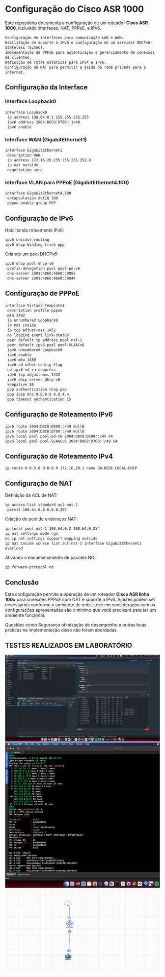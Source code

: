 # Configuração do Cisco ASR 1000

Este repositório documenta a configuração de um roteador **Cisco ASR 1000**, incluindo interfaces, NAT, PPPoE, e IPv6. 

    Configuração de interfaces para comunicação LAN e WAN.
    Habilitação de suporte a IPv6 e configuração de um servidor DHCPv6-Stateless (SLAAC).
    Implementação de PPPoE para autenticação e gerenciamento de conexões de clientes.
    Definição de rotas estáticas para IPv4 e IPv6.
    Configuração de NAT para permitir a saída da rede privada para a internet.

## Configuração da Interface

### Interface Loopback0
```cisco
interface Loopback0
 ip address 100.64.0.1 255.255.255.255
 ipv6 address 2004:D8C8:D700::1/40
 ipv6 enable
```

### Interface WAN (GigabitEthernet1)
```cisco
interface GigabitEthernet1
 description WAN
 ip address 172.16.20.255 255.255.252.0
 ip nat outside
 negotiation auto
```

### Interface VLAN para PPPoE (GigabitEthernet4.100)
```cisco
interface GigabitEthernet4.100
 encapsulation dot1Q 100
 pppoe enable group PPP
```

## Configuração de IPv6

Habilitando roteamento IPv6:
```cisco
ipv6 unicast-routing
ipv6 dhcp binding track ppp
```

Criando um pool DHCPv6:
```cisco
ipv6 dhcp pool dhcp-v6
 prefix-delegation pool pool-pd-v6
 dns-server 2001:4860:4860::8888
 dns-server 2001:4860:4860::8844
```

## Configuração de PPPoE

```cisco
interface Virtual-Template1
 description profile-pppoe
 mtu 1492
 ip unnumbered Loopback0
 ip nat inside
 ip tcp adjust-mss 1452
 no logging event link-status
 peer default ip address pool nat-1
 peer default ipv6 pool pool-SLAACv6
 ipv6 unnumbered Loopback0
 ipv6 enable
 ipv6 mtu 1480
 ipv6 nd other-config-flag
 no ipv6 nd ra suppress
 ipv6 tcp adjust-mss 1432
 ipv6 dhcp server dhcp-v6
 keepalive 30
 ppp authentication chap pap
 ppp ipcp dns 8.8.8.8 8.8.4.4
 ppp timeout authentication 15
```

## Configuração de Roteamento IPv6

```cisco
ipv6 route 2004:D8C8:D600::/49 Null0
ipv6 route 2004:D8C8:D700::/49 Null0
ipv6 local pool pool-pd-v6 2004:D8C8:D600::/49 64
ipv6 local pool pool-SLAACv6 2004:D8C8:D700::/49 64
```

## Configuração de Roteamento IPv4

```cisco
ip route 0.0.0.0 0.0.0.0 172.16.20.1 name GW-REDE-LOCAL-DHCP
```

## Configuração de NAT

Definição da ACL de NAT:
```cisco
ip access-list standard acl-nat-1
 permit 100.64.0.0 0.0.0.255
```

Criação do pool de endereços NAT:
```cisco
ip local pool nat-1 100.64.0.2 100.64.0.254
ip nat settings mode cgn
no ip nat settings support mapping outside
ip nat inside source list acl-nat-1 interface GigabitEthernet1 overload
```

Ativando o encaminhamento de pacotes ND:
```cisco
ip forward-protocol nd
```

## Conclusão

Esta configuração permite a operação de um roteador **Cisco ASR linha 100x** para conexões PPPoE com NAT e suporte a IPv6. Ajustes podem ser necessários conforme o ambiente de rede. Leve em consideração com as configurações apresentadas são o minimo que você precisará para ter um ambiente funcional.

Questões como Segurança otimização de desempenho e outras boas praticas na implementação disso não foram abordadas.


## TESTES REALIZADOS EM LABORATÓRIO

![Teste 1](imagens/2025-02-09_11-54.png)
![Teste 2](imagens/2025-02-09_12-02.png)
![Teste 3](imagens/2025-02-09_12-04.png)

